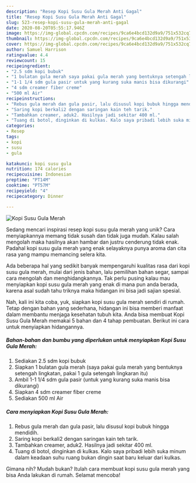 ```yaml
---
description: "Resep Kopi Susu Gula Merah Anti Gagal"
title: "Resep Kopi Susu Gula Merah Anti Gagal"
slug: 523-resep-kopi-susu-gula-merah-anti-gagal
date: 2020-08-20T05:55:17.946Z
image: https://img-global.cpcdn.com/recipes/9ca6e4bcd132d9a9/751x532cq70/kopi-susu-gula-merah-foto-resep-utama.jpg
thumbnail: https://img-global.cpcdn.com/recipes/9ca6e4bcd132d9a9/751x532cq70/kopi-susu-gula-merah-foto-resep-utama.jpg
cover: https://img-global.cpcdn.com/recipes/9ca6e4bcd132d9a9/751x532cq70/kopi-susu-gula-merah-foto-resep-utama.jpg
author: Samuel Harrison
ratingvalue: 4.4
reviewcount: 15
recipeingredient:
- "2.5 sdm kopi bubuk"
- "1 bulatan gula merah saya pakai gula merah yang bentuknya setengah lingkatan pakai 1 gula setengah lingkaran itu"
- "1-1 1/4 sdm gula pasir untuk yang kurang suka manis bisa dikurangi"
- "4 sdm creamer fiber creme"
- "500 ml Air"
recipeinstructions:
- "Rebus gula merah dan gula pasir, lalu disusul kopi bubuk hingga mendidih."
- "Saring kopi berkali2 dengan saringan kain teh tarik."
- "Tambahkan creamer, aduk2. Hasilnya jadi sekitar 400 ml."
- "Tuang di botol, dinginkan di kulkas. Kalo saya pribadi lebih suka minum dalam keadaan suhu ruang bukan dingin saat baru keluar dari kulkas."
categories:
- Resep
tags:
- kopi
- susu
- gula

katakunci: kopi susu gula 
nutrition: 174 calories
recipecuisine: Indonesian
preptime: "PT14M"
cooktime: "PT57M"
recipeyield: "4"
recipecategory: Dinner

---
```



![Kopi Susu Gula Merah](https://img-global.cpcdn.com/recipes/9ca6e4bcd132d9a9/751x532cq70/kopi-susu-gula-merah-foto-resep-utama.jpg)

Sedang mencari inspirasi resep kopi susu gula merah yang unik? Cara menyiapkannya memang tidak susah dan tidak juga mudah. Kalau salah mengolah maka hasilnya akan hambar dan justru cenderung tidak enak. Padahal kopi susu gula merah yang enak selayaknya punya aroma dan cita rasa yang mampu memancing selera kita.

Ada beberapa hal yang sedikit banyak mempengaruhi kualitas rasa dari kopi susu gula merah, mulai dari jenis bahan, lalu pemilihan bahan segar, sampai cara mengolah dan menghidangkannya. Tak perlu pusing kalau mau menyiapkan kopi susu gula merah yang enak di mana pun anda berada, karena asal sudah tahu triknya maka hidangan ini bisa jadi sajian spesial.




Nah, kali ini kita coba, yuk, siapkan kopi susu gula merah sendiri di rumah. Tetap dengan bahan yang sederhana, hidangan ini bisa memberi manfaat dalam membantu menjaga kesehatan tubuh kita. Anda bisa membuat Kopi Susu Gula Merah memakai 5 bahan dan 4 tahap pembuatan. Berikut ini cara untuk menyiapkan hidangannya.

<!--inarticleads1-->

##### Bahan-bahan dan bumbu yang diperlukan untuk menyiapkan Kopi Susu Gula Merah:

1. Sediakan 2.5 sdm kopi bubuk
1. Siapkan 1 bulatan gula merah (saya pakai gula merah yang bentuknya setengah lingkatan, pakai 1 gula setengah lingkaran itu)
1. Ambil 1-1 1/4 sdm gula pasir (untuk yang kurang suka manis bisa dikurangi)
1. Siapkan 4 sdm creamer fiber creme
1. Sediakan 500 ml Air




<!--inarticleads2-->

##### Cara menyiapkan Kopi Susu Gula Merah:

1. Rebus gula merah dan gula pasir, lalu disusul kopi bubuk hingga mendidih.
1. Saring kopi berkali2 dengan saringan kain teh tarik.
1. Tambahkan creamer, aduk2. Hasilnya jadi sekitar 400 ml.
1. Tuang di botol, dinginkan di kulkas. Kalo saya pribadi lebih suka minum dalam keadaan suhu ruang bukan dingin saat baru keluar dari kulkas.




Gimana nih? Mudah bukan? Itulah cara membuat kopi susu gula merah yang bisa Anda lakukan di rumah. Selamat mencoba!
